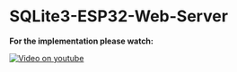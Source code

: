# SQLite3-ESP32-Web-Server

<b>For the implementation please watch:</b>

[![Video on youtube](http://i1.ytimg.com/vi/a_yKZfFejNk&t=851s/0.jpg)](https://www.youtube.com/watch?v=a_yKZfFejNk&t=851s)
